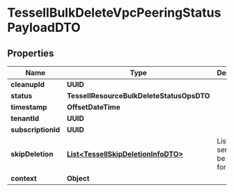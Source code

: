 

# TessellBulkDeleteVpcPeeringStatusPayloadDTO


## Properties

Name | Type | Description | Notes
------------ | ------------- | ------------- | -------------
**cleanupId** | **UUID** |  |  [optional]
**status** | **TessellResourceBulkDeleteStatusOpsDTO** |  |  [optional]
**timestamp** | **OffsetDateTime** |  |  [optional]
**tenantId** | **UUID** |  |  [optional]
**subscriptionId** | **UUID** |  |  [optional]
**skipDeletion** | [**List&lt;TessellSkipDeletionInfoDTO&gt;**](TessellSkipDeletionInfoDTO.md) | List of services to be skipped for deletion |  [optional]
**context** | **Object** |  |  [optional]



